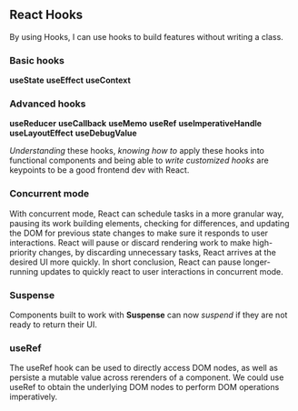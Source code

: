 ## **React Hooks**

By using Hooks, I can use hooks to build features without writing a class.


### Basic hooks
**useState**
**useEffect**
**useContext**

### Advanced hooks
**useReducer**
**useCallback**
**useMemo**
**useRef**
**useImperativeHandle**
**useLayoutEffect**
**useDebugValue**

_Understanding_ these hooks, _knowing how to_ apply these hooks into functional components and being able to _write customized hooks_ are keypoints to be a good frontend dev with React.

### **Concurrent mode**
With concurrent mode, React can schedule tasks in a more granular way, pausing its work building elements, checking for differences, and updating the DOM for previous state changes to make sure it responds to user interactions. React will pause or discard rendering work to make high-priority changes, by discarding unnecessary tasks, React arrives at the desired UI more quickly.
In short conclusion, React can pause longer-running updates to quickly react to user interactions in concurrent mode.

### **Suspense**
Components built to work with **Suspense** can now *suspend* if they are not ready to return their UI.

### **useRef**
The useRef hook can be used to directly access DOM nodes, as well as persiste a mutable value across rerenders of a component. We could use useRef to obtain the underlying DOM nodes to perform DOM operations imperatively.
